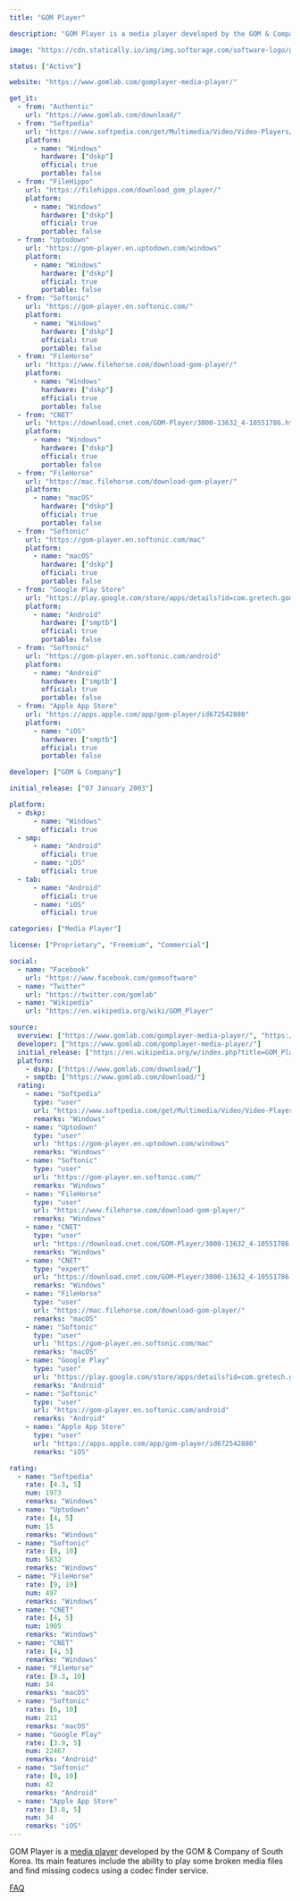 ```yaml
---
title: "GOM Player"

description: "GOM Player is a media player developed by the GOM & Company of South Korea"

image: "https://cdn.statically.io/img/img.softorage.com/software-logo/gom-player.png?h=64"

status: ["Active"]

website: "https://www.gomlab.com/gomplayer-media-player/"

get_it:
  - from: "Authentic"
    url: "https://www.gomlab.com/download/"
  - from: "Softpedia"
    url: "https://www.softpedia.com/get/Multimedia/Video/Video-Players/Gom-Player.shtml"
    platform:
      - name: "Windows"
        hardware: ["dskp"]
        official: true
        portable: false
  - from: "FileHippo"
    url: "https://filehippo.com/download_gom_player/"
    platform:
      - name: "Windows"
        hardware: ["dskp"]
        official: true
        portable: false
  - from: "Uptodown"
    url: "https://gom-player.en.uptodown.com/windows"
    platform:
      - name: "Windows"
        hardware: ["dskp"]
        official: true
        portable: false
  - from: "Softonic"
    url: "https://gom-player.en.softonic.com/"
    platform:
      - name: "Windows"
        hardware: ["dskp"]
        official: true
        portable: false
  - from: "FileHorse"
    url: "https://www.filehorse.com/download-gom-player/"
    platform:
      - name: "Windows"
        hardware: ["dskp"]
        official: true
        portable: false
  - from: "CNET"
    url: "https://download.cnet.com/GOM-Player/3000-13632_4-10551786.html"
    platform:
      - name: "Windows"
        hardware: ["dskp"]
        official: true
        portable: false
  - from: "FileHorse"
    url: "https://mac.filehorse.com/download-gom-player/"
    platform:
      - name: "macOS"
        hardware: ["dskp"]
        official: true
        portable: false
  - from: "Softonic"
    url: "https://gom-player.en.softonic.com/mac"
    platform:
      - name: "macOS"
        hardware: ["dskp"]
        official: true
        portable: false
  - from: "Google Play Store"
    url: "https://play.google.com/store/apps/details?id=com.gretech.gomplayerko"
    platform:
      - name: "Android"
        hardware: ["smptb"]
        official: true
        portable: false
  - from: "Softonic"
    url: "https://gom-player.en.softonic.com/android"
    platform:
      - name: "Android"
        hardware: ["smptb"]
        official: true
        portable: false
  - from: "Apple App Store"
    url: "https://apps.apple.com/app/gom-player/id672542880"
    platform:
      - name: "iOS"
        hardware: ["smptb"]
        official: true
        portable: false

developer: ["GOM & Company"]

initial_release: ["07 January 2003"]

platform:
  - dskp:
      - name: "Windows"
        official: true
  - smp:
      - name: "Android"
        official: true
      - name: "iOS"
        official: true
  - tab:
      - name: "Android"
        official: true
      - name: "iOS"
        official: true

categories: ["Media Player"]

license: ["Proprietary", "Freemium", "Commercial"]

social:
  - name: "Facebook"
    url: "https://www.facebook.com/gomsoftware"
  - name: "Twitter"
    url: "https://twitter.com/gomlab"
  - name: "Wikipedia"
    url: "https://en.wikipedia.org/wiki/GOM_Player"

source:
  overview: ["https://www.gomlab.com/gomplayer-media-player/", "https://web.archive.org/web/20131219234124/http://player.gomlab.com/eng/overview/"]
  developer: ["https://www.gomlab.com/gomplayer-media-player/"]
  initial_release: ["https://en.wikipedia.org/w/index.php?title=GOM_Player&oldid=945860318"]
  platform:
    - dskp: ["https://www.gomlab.com/download/"]
    - smptb: ["https://www.gomlab.com/download/"]
  rating:
    - name: "Softpedia"
      type: "user"
      url: "https://www.softpedia.com/get/Multimedia/Video/Video-Players/Gom-Player.shtml"
      remarks: "Windows"
    - name: "Uptodown"
      type: "user"
      url: "https://gom-player.en.uptodown.com/windows"
      remarks: "Windows"
    - name: "Softonic"
      type: "user"
      url: "https://gom-player.en.softonic.com/"
      remarks: "Windows"
    - name: "FileHorse"
      type: "user"
      url: "https://www.filehorse.com/download-gom-player/"
      remarks: "Windows"
    - name: "CNET"
      type: "user"
      url: "https://download.cnet.com/GOM-Player/3000-13632_4-10551786.html"
      remarks: "Windows"
    - name: "CNET"
      type: "expert"
      url: "https://download.cnet.com/GOM-Player/3000-13632_4-10551786.html"
      remarks: "Windows"
    - name: "FileHorse"
      type: "user"
      url: "https://mac.filehorse.com/download-gom-player/"
      remarks: "macOS"
    - name: "Softonic"
      type: "user"
      url: "https://gom-player.en.softonic.com/mac"
      remarks: "macOS"
    - name: "Google Play"
      type: "user"
      url: "https://play.google.com/store/apps/details?id=com.gretech.gomplayerko"
      remarks: "Android"
    - name: "Softonic"
      type: "user"
      url: "https://gom-player.en.softonic.com/android"
      remarks: "Android"
    - name: "Apple App Store"
      type: "user"
      url: "https://apps.apple.com/app/gom-player/id672542880"
      remarks: "iOS"

rating:
  - name: "Softpedia"
    rate: [4.3, 5]
    num: 1973
    remarks: "Windows"
  - name: "Uptodown"
    rate: [4, 5]
    num: 15
    remarks: "Windows"
  - name: "Softonic"
    rate: [8, 10]
    num: 5832
    remarks: "Windows"
  - name: "FileHorse"
    rate: [9, 10]
    num: 497
    remarks: "Windows"
  - name: "CNET"
    rate: [4, 5]
    num: 1905
    remarks: "Windows"
  - name: "CNET"
    rate: [4, 5]
    remarks: "Windows"
  - name: "FileHorse"
    rate: [8.3, 10]
    num: 34
    remarks: "macOS"
  - name: "Softonic"
    rate: [6, 10]
    num: 211
    remarks: "macOS"
  - name: "Google Play"
    rate: [3.9, 5]
    num: 22467
    remarks: "Android"
  - name: "Softonic"
    rate: [8, 10]
    num: 42
    remarks: "Android"
  - name: "Apple App Store"
    rate: [3.8, 5]
    num: 34
    remarks: "iOS"
---
```

  GOM Player is a [media player](/categories/media-player/) developed by the GOM & Company of South Korea. Its main features include the ability to play some broken media files and find missing codecs using a codec finder service.
  
  [FAQ](https://www.gomlab.com/faq/?product=GOMPLAYER)



